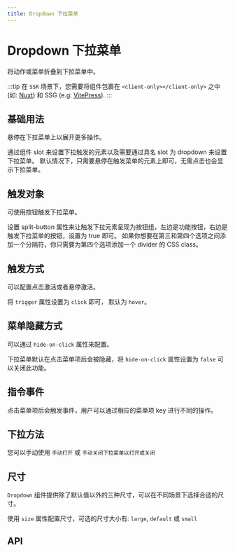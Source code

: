 ```yaml
---
title: Dropdown 下拉菜单
---
```


# Dropdown 下拉菜单

将动作或菜单折叠到下拉菜单中。

:::tip
在 `SSR` 场景下，您需要将组件包裹在 `<client-only></client-only>` 之中 (如: [Nuxt](https://nuxtjs.org/)) 和 SSG (e.g: [VitePress](https://vitepress.vuejs.org/)).
:::

## 基础用法

悬停在下拉菜单上以展开更多操作。

通过组件 slot 来设置下拉触发的元素以及需要通过具名 slot 为 dropdown 来设置下拉菜单。 默认情况下，只需要悬停在触发菜单的元素上即可，无需点击也会显示下拉菜单。

<demo-preview2 path="./def.vue" />

## 触发对象

可使用按钮触发下拉菜单。

设置 split-button 属性来让触发下拉元素呈现为按钮组，左边是功能按钮，右边是触发下拉菜单的按钮，设置为 true 即可。 如果你想要在第三和第四个选项之间添加一个分隔符，你只需要为第四个选项添加一个 divider 的 CSS class。

<demo-preview2 path="./triggerDropdown.vue" />

## 触发方式

可以配置点击激活或者悬停激活。

将 `trigger` 属性设置为 `click` 即可， 默认为 `hover`。

<demo-preview2 path="./triggerfunctionDropdown.vue" />

## 菜单隐藏方式

可以通过 `hide-on-click` 属性来配置。

下拉菜单默认在点击菜单项后会被隐藏，将 `hide-on-click` 属性设置为 `false` 可以关闭此功能。

<demo-preview2 path="./hideDropdown.vue" />

## 指令事件

点击菜单项后会触发事件，用户可以通过相应的菜单项 key 进行不同的操作。

<demo-preview2 path="./eventDropdown.vue" />

## 下拉方法

您可以手动使用 `手动打开` 或 `手动关闭下拉菜单以打开或关闭`

<demo-preview2 path="./manualDropdown.vue" />

## 尺寸

`Dropdown` 组件提供除了默认值以外的三种尺寸，可以在不同场景下选择合适的尺寸。

使用 `size` 属性配置尺寸，可选的尺寸大小有: `large`, `default` 或 `small`

<demo-preview2 path="./sizeDropdown.vue" />

## API

<API src="./dropdown.json" lang="zh"></API>

<API src="./dropdownItem.json" lang="zh"></API>